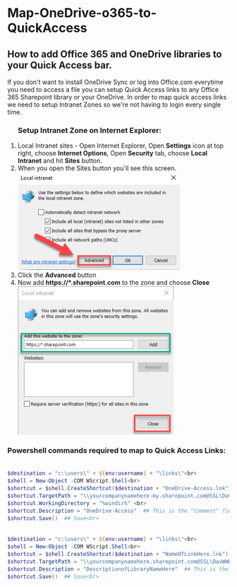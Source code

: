 # Map-OneDrive-o365-to-QuickAccess
<h2>How to add Office 365 and OneDrive libraries to your Quick Access bar.</h2>
If you don't want to install OneDrive Sync or log into Office.com everytime you need to access a file you can setup Quick Access links to any Office 365 Sharepoint library or your OneDrive.
In order to map quick access links we need to setup Intranet Zones so we're not having to login every single time.

<ol>
<h3>Setup Intranet Zone on Internet Explorer:</h3>
            <li>Local Intranet sites - Open Internet Explorer, Open <b>Settings</b> icon at top right, choose <b>Internet Options</b>, Open <b>Security</b> tab, choose <b>Local Intranet</b> and hit <b>Sites</b> button.</li>
            <li>When you open the Sites button you'll see this screen.</li>
            <img src="./Local-Intranet.png" alt="Local Intranet Settings">
            <li>Click the <b>Advanced</b> button</li>
            <li>Now add <b>https://*.sharepoint.com</b> to the zone and choose <b>Close</b></li>
            <img src="./Intranet-Zone.png" alt="Websites to add to Zone">
</ol>  


<h3>Powershell commands required to map to Quick Access Links:</h3>

 ```powershell
 
$destination = "c:\users\" + ${env:username} + "\links\"<br>
$shell = New-Object -COM WScript.Shell<br>
$shortcut = $shell.CreateShortcut($destination + "OneDrive-Access.lnk")  ## Create new lnk<br>
$shortcut.TargetPath = "\\yourcompanynamehere-my.sharepoint.com@SSL\DavWWWRoot\personal\" + "%username%" + "_yourcompanynamehere_org\Documents" ## Make changes<br>
$shortcut.WorkingDirectory = "%windir%" <br>
$shortcut.Description = "OneDrive-Access"  ## This is the "Comment" field<br>
$shortcut.Save()  ## Save<br>

```

```powershell

$destination = "c:\users\" + ${env:username} + "\links\"<br>
$shell = New-Object -COM WScript.Shell<br>
$shortcut = $shell.CreateShortcut($destination + "NameOfLinkHere.lnk")  ## Create new lnk<br>
$shortcut.TargetPath = "\\yourcompanynamehere.sharepoint.com@SSL\DavWWWRoot\sites\Storage\LibraryNameHere" ## Make changes<br>
$shortcut.Description = "DescriptionofLibraryNameHere"  ## This is the "Comment" field<br>
$shortcut.Save()  ## Save<br>

```

